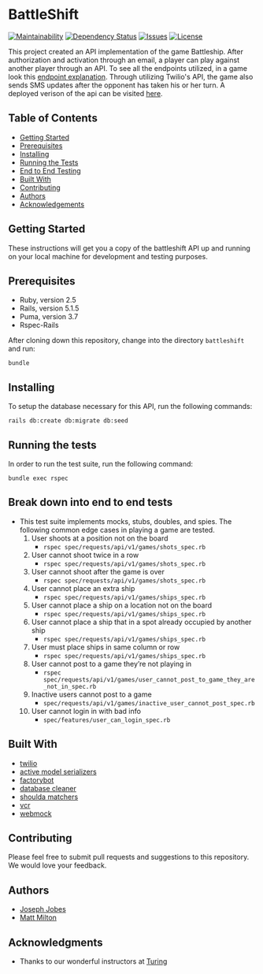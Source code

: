 # BattleShift
[![Maintainability](https://api.codeclimate.com/v1/badges/5c7d6df27102140dc5a3/maintainability)](https://codeclimate.com/github/mgmilton/battleshift/maintainability)
[![Dependency Status](https://beta.gemnasium.com/badges/github.com/mgmilton/battleshift.svg)](https://beta.gemnasium.com/projects/github.com/mgmilton/battleshift)
[![Issues](https://img.shields.io/github/issues/mgmilton/battleshift.svg?style=flat-square)](https://github.com/mgmilton/battleshift/issues)
[![License](https://img.shields.io/badge/license-MIT-brightgreen.svg?style=flat-square)](http://opensource.org/licenses/MIT)

This project created an API implementation of the game Battleship. After authorization and activation through an email, a player can play against another player through an API. To see all the endpoints utilized, in a game look this [endpoint explanation](https://github.com/mgmilton/battleshift/blob/master/endpoint_explanations.md). Through utilizing Twilio's API, the game also sends SMS updates after the opponent has taken his or her turn. A deployed verison of the api can be visited [here](https://battleshift.herokuapp.com/).

## Table of Contents
- [Getting Started](#getting-started)
- [Prerequisites](#prequisites)
- [Installing](#installing)
- [Running the Tests](#running-the-tests)
- [End to End Testing](#break-down-into-end-to-end-tests)
- [Built With](#built-with)
- [Contributing](#contributing)
- [Authors](#authors)
- [Acknowledgements](#acknowledgments)

## Getting Started

These instructions will get you a copy of the battleshift API up and running on your local machine for development and testing purposes.

## Prerequisites


* Ruby, version 2.5
* Rails, version 5.1.5
* Puma, version 3.7
* Rspec-Rails

After cloning down this repository, change into the directory ```battleshift``` and run:

```
bundle
```

## Installing

To setup the database necessary for this API, run the following commands:

```
rails db:create db:migrate db:seed
```



## Running the tests

In order to run the test suite, run the following command:
```
bundle exec rspec
```

## Break down into end to end tests

* This test suite implements mocks, stubs, doubles, and spies. The following common edge cases in playing a game are tested.
  1. User shoots at a position not on the board
      * ```rspec spec/requests/api/v1/games/shots_spec.rb```
  2. User cannot shoot twice in a row
      * ```rspec spec/requests/api/v1/games/shots_spec.rb```
  3. User cannot shoot after the game is over
      * ```rspec spec/requests/api/v1/games/shots_spec.rb```
  4. User cannot place an extra ship
      * ```rspec spec/requests/api/v1/games/ships_spec.rb```
  5. User cannot place a ship on a location not on the board
      * ```rspec spec/requests/api/v1/games/ships_spec.rb```
  6. User cannot place a ship that in a spot already occupied by another ship
      * ```rspec spec/requests/api/v1/games/ships_spec.rb```
  7. User must place ships in same column or row
      * ```rspec spec/requests/api/v1/games/ships_spec.rb```
  8. User cannot post to a game they’re not playing in
      * ```rspec spec/requests/api/v1/games/user_cannot_post_to_game_they_are_not_in_spec.rb```
  9. Inactive users cannot post to a game
      * ```spec/requests/api/v1/games/inactive_user_cannot_post_spec.rb```
  10. User cannot login in with bad info
      * ```spec/features/user_can_login_spec.rb```

## Built With
* [twilio](https://github.com/twilio/twilio-ruby)
* [active model serializers](https://github.com/rails-api/active_model_serializers)
* [factorybot](https://github.com/thoughtbot/factory_bot)
* [database cleaner](https://github.com/DatabaseCleaner/database_cleaner)
* [shoulda matchers](https://github.com/thoughtbot/shoulda-matchers)
* [vcr](https://github.com/vcr/vcr)
* [webmock](https://github.com/bblimke/webmock)


## Contributing

Please feel free to submit pull requests and suggestions to this repository. We would love your feedback.

## Authors

* [Joseph Jobes](https://github.com/AtmaVichara)
* [Matt Milton](https://github.com/mgmilton)


## Acknowledgments

* Thanks to our wonderful instructors at [Turing](https://github.com/turingschool)

